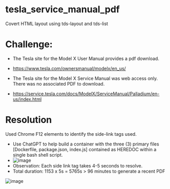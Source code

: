 # tesla_service_manual_pdf
Covert HTML layout using tds-layout and tds-list


# Challenge:
- The Tesla site for the Model X User Manual provides a pdf download.
- https://www.tesla.com/ownersmanual/modelx/en_us/    
  
- The Tesla site for the Model X Service Manual was web access only.   There was no associated PDF to download.
- https://service.tesla.com/docs/ModelX/ServiceManual/Palladium/en-us/index.html  
  

# Resolution
Used Chrome F12 elements to identify the side-link tags used.
- Use ChatGPT to help build a container with the three (3) primary files [Dockerfile, package.json, index.js] contained as HEREDOC within a single bash shell script.
- ![image](https://github.com/user-attachments/assets/7223dc70-63f1-4ba9-bf60-324e72268f6c)
- Observation:  Each side link tag takes 4-5 seconds to resolve.
- Total duration: 1153 x 5s = 5765s  > 96 minutes to generate a recent PDF
  


![image](https://github.com/user-attachments/assets/989077c4-148a-4c2b-81a8-0e7f55c44426)
